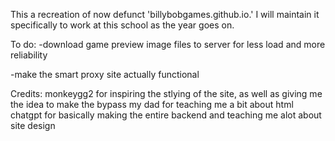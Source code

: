 This a recreation of now defunct 'billybobgames.github.io.' I will maintain it specifically to work at this school as the year goes on.



To do:
-download game preview image files to server for less load and more reliability



-make the smart proxy site actually functional



Credits:
monkeygg2 for inspiring the stlying of the site, as well as giving me the idea to make the bypass
my dad for teaching me a bit about html
chatgpt for basically making the entire backend and teaching me alot about site design
